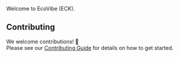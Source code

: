 Welcome to EcoVibe (ECK).

## Contributing

We welcome contributions! 🎉  
Please see our [Contributing Guide](CONTRIBUTING.md) for details on how to get started.